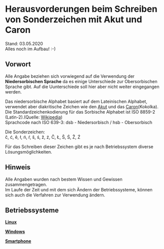# Herausvorderungen beim Schreiben von Sonderzeichen mit Akut und Caron

Stand: 03.05.2020  
Alles noch im Aufbau! :-)

## Vorwort

Alle Angabe beziehen sich vorwiegend auf die Verwendung der **Niedersorbischen Sprache** da es einige Unterschiede zur Obersorbischen Sprache gibt. Auf die Uunterschiede soll hier aber nicht weiter eingegangen werden.

Das niedersorbische Alphabet basiert auf dem Lateinischen Alphabet, verwendet aber diakritische Zeichen wie den [Akut](https://de.wikipedia.org/wiki/Akut) und das [Caron](https://de.wikipedia.org/wiki/Hatschek)(Kokolka). Die Standardzeichenkodierung für das Sorbische Alphabet ist ISO 8859-2 (Latin-2).(Quelle: [Wikipedia](https://de.wikipedia.org/wiki/Niedersorbische_Sprache#Orthographie))  
Sprachcode nach ISO 639-3: dsb - Niedersorbisch / hsb - Obersorbisch  

Die Sonderzeichen:  
č, ć, ě, ł, ń, ŕ, š, ś, ž, ź, Č, Ł, Š, Ś, Ž, Ź  

Für das Schreiben dieser Zeichen gibt es je nach Betriebssystem diverse Lösungsmöglichkeiten.  

## Hinweis

Alle Angaben wurden nach bestem Wissen und Gewissen zusammengetragen.  
Im Laufe der Zeit und mit dem sich Ändern der Betriebssysteme, können sich auch die Verfahren zur Verwendung ändern.


## Betriebssysteme

**[Linux](Linux.md)**

**[Windows](Windows.md)**

**[Smartphone](Smartphone.md)**
